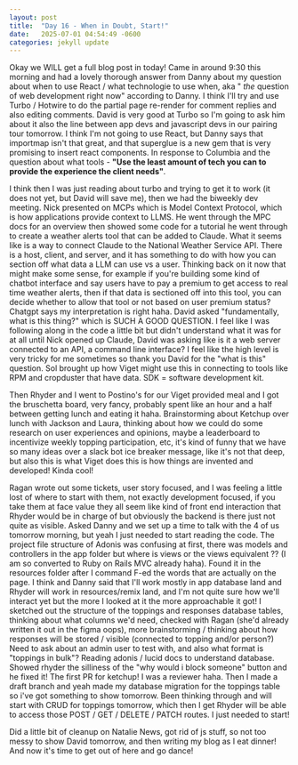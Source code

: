 ```yaml
---
layout: post
title:  "Day 16 - When in Doubt, Start!"
date:   2025-07-01 04:54:49 -0600
categories: jekyll update
---
```


Okay we WILL get a full blog post in today! Came in around 9:30 this morning and had a lovely thorough answer from Danny about my question about when to use React / what technologie to use when, aka " *the* question of web development right now" according to Danny. I think I'll try and use Turbo / Hotwire to do the partial page re-render for comment replies and also editing comments. David is very good at Turbo so I'm going to ask him about it also the line between app devs and javascript devs in our pairing tour tomorrow. I think I'm not going to use React, but Danny says that importmap isn't that great, and that superglue is a new gem that is very promising to insert react components. In response to Columbia and the question about what tools - **"Use the least amount of tech you can to provide the experience the client needs"**.

I think then I was just reading about turbo and trying to get it to work (it does not yet, but David will save me), then we had the biweekly dev meeting. Nick presented on MCPs which is Model Context Protocol, which is how applications provide context to LLMS. He went through the MPC docs for an overview then showed some code for a tutorial he went through to create a weather alerts tool that can be added to Claude. What it seems like is a way to connect Claude to the National Weather Service API. There is a host, client, and server, and it has something to do with how you can section off what data a LLM can use vs a user. Thinking back on it now that might make some sense, for example if you're building some kind of chatbot interface and say users have to pay a premium to get access to real time weather alerts, then if that data is sectioned off into this tool, you can decide whether to allow that tool or not based on user premium status? Chatgpt says my interpretation is right haha. David asked "fundamentally, what is this thing?" which is SUCH A GOOD QUESTION. I feel like I was following along in the code a little bit but didn't understand what it was for at all until Nick opened up Claude, David was asking like is it a web server connected to an API, a command line interface? I feel like the high level is very tricky for me sometimes so thank you David for the "what is this" question. Sol brought up how Viget might use this in connecting to tools like RPM and cropduster that have data. SDK = software development kit.

Then Rhyder and I went to Postino's for our Viget provided meal and I got the bruschetta board, very fancy, probably spent like an hour and a half between getting lunch and eating it haha. Brainstorming about Ketchup over lunch with Jackson and Laura, thinking about how we could do some research on user experiences and opinions, maybe a leaderboard to incentivize weekly topping participation, etc, it's kind of funny that we have so many ideas over a slack bot ice breaker message, like it's not that deep, but also this is what Viget does this is how things are invented and developed! Kinda cool!

Ragan wrote out some tickets, user story focused, and I was feeling a little lost of where to start with them, not exactly development focused, if you take them at face value they all seem like kind of front end interaction that Rhyder would be in charge of but obviously the backend is there just not quite as visible. Asked Danny and we set up a time to talk with the 4 of us tomorrow morning, but yeah I just needed to start reading the code. The project file structure of Adonis was confusing at first, there was models and controllers in the app folder but where is views or the views equivalent ?? (I am so converted to Ruby on Rails MVC already haha). Found it in the resources folder after I command F-ed the words that are actually on the page. I think and Danny said that I'll work mostly in app database land and Rhyder will work in resources/remix land, and I'm not quite sure how we'll interact yet but the more I looked at it the more approachable it got! I sketched out the structure of the toppings and responses database tables, thinking about what columns we'd need, checked with Ragan (she'd already written it out in the figma oops), more brainstorming / thinking about how responses will be stored / visible (connected to topping and/or person?) Need to ask about an admin user to test with, and also what format is "toppings in bulk"? Reading adonis / lucid docs to understand database. Showed rhyder the silliness of the "why would i block someone" button and he fixed it! The first PR for ketchup! I was a reviewer haha. Then I made a draft branch and yeah made my database migration for the toppings table so i've got something to show tomorrow. Been thinking through and will start with CRUD for toppings tomorrow, which then I get Rhyder will be able to access those POST / GET / DELETE / PATCH routes. I just needed to start!

Did a little bit of cleanup on Natalie News, got rid of js stuff, so not too messy to show David tomorrow, and then writing my blog as I eat dinner! And now it's time to get out of here and go dance!